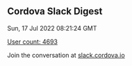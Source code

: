## Cordova Slack Digest
Sun, 17 Jul 2022 08:21:24 GMT

[User count: 4693](https://cordova.slack.com/)


Join the conversation at [slack.cordova.io](http://slack.cordova.io/)
